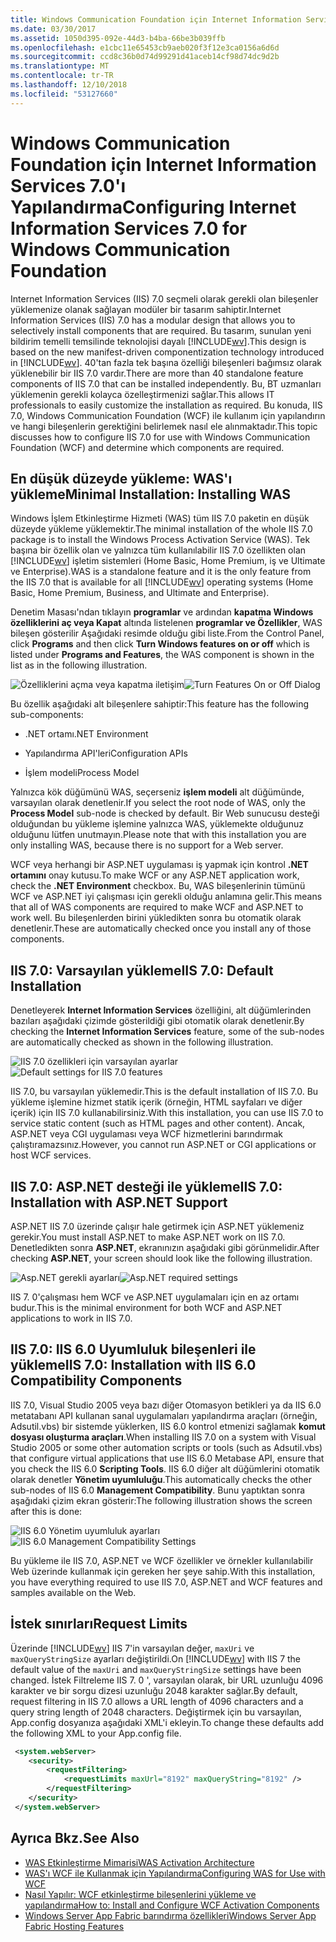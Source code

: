 ```yaml
---
title: Windows Communication Foundation için Internet Information Services 7.0'ı Yapılandırma
ms.date: 03/30/2017
ms.assetid: 1050d395-092e-44d3-b4ba-66be3b039ffb
ms.openlocfilehash: e1cbc11e65453cb9aeb020f3f12e3ca0156a6d6d
ms.sourcegitcommit: ccd8c36b0d74d99291d41aceb14cf98d74dc9d2b
ms.translationtype: MT
ms.contentlocale: tr-TR
ms.lasthandoff: 12/10/2018
ms.locfileid: "53127660"
---
```

# <a name="configuring-internet-information-services-70-for-windows-communication-foundation"></a><span data-ttu-id="13e93-102">Windows Communication Foundation için Internet Information Services 7.0'ı Yapılandırma</span><span class="sxs-lookup"><span data-stu-id="13e93-102">Configuring Internet Information Services 7.0 for Windows Communication Foundation</span></span>

<span data-ttu-id="13e93-103">Internet Information Services (IIS) 7.0 seçmeli olarak gerekli olan bileşenler yüklemenize olanak sağlayan modüler bir tasarım sahiptir.</span><span class="sxs-lookup"><span data-stu-id="13e93-103">Internet Information Services (IIS) 7.0 has a modular design that allows you to selectively install components that are required.</span></span> <span data-ttu-id="13e93-104">Bu tasarım, sunulan yeni bildirim temelli temsilinde teknolojisi dayalı [!INCLUDE[wv](../../../../includes/wv-md.md)].</span><span class="sxs-lookup"><span data-stu-id="13e93-104">This design is based on the new manifest-driven componentization technology introduced in [!INCLUDE[wv](../../../../includes/wv-md.md)].</span></span> <span data-ttu-id="13e93-105">40'tan fazla tek başına özelliği bileşenleri bağımsız olarak yüklenebilir bir IIS 7.0 vardır.</span><span class="sxs-lookup"><span data-stu-id="13e93-105">There are more than 40 standalone feature components of IIS 7.0 that can be installed independently.</span></span> <span data-ttu-id="13e93-106">Bu, BT uzmanları yüklemenin gerekli kolayca özelleştirmenizi sağlar.</span><span class="sxs-lookup"><span data-stu-id="13e93-106">This allows IT professionals to easily customize the installation as required.</span></span> <span data-ttu-id="13e93-107">Bu konuda, IIS 7.0, Windows Communication Foundation (WCF) ile kullanım için yapılandırın ve hangi bileşenlerin gerektiğini belirlemek nasıl ele alınmaktadır.</span><span class="sxs-lookup"><span data-stu-id="13e93-107">This topic discusses how to configure IIS 7.0 for use with Windows Communication Foundation (WCF) and determine which components are required.</span></span>

## <a name="minimal-installation-installing-was"></a><span data-ttu-id="13e93-108">En düşük düzeyde yükleme: WAS'ı yükleme</span><span class="sxs-lookup"><span data-stu-id="13e93-108">Minimal Installation: Installing WAS</span></span>
 <span data-ttu-id="13e93-109">Windows İşlem Etkinleştirme Hizmeti (WAS) tüm IIS 7.0 paketin en düşük düzeyde yükleme yüklemektir.</span><span class="sxs-lookup"><span data-stu-id="13e93-109">The minimal installation of the whole IIS 7.0 package is to install the Windows Process Activation Service (WAS).</span></span> <span data-ttu-id="13e93-110">Tek başına bir özellik olan ve yalnızca tüm kullanılabilir IIS 7.0 özellikten olan [!INCLUDE[wv](../../../../includes/wv-md.md)] işletim sistemleri (Home Basic, Home Premium, iş ve Ultimate ve Enterprise).</span><span class="sxs-lookup"><span data-stu-id="13e93-110">WAS is a standalone feature and it is the only feature from the IIS 7.0 that is available for all [!INCLUDE[wv](../../../../includes/wv-md.md)] operating systems (Home Basic, Home Premium, Business, and Ultimate and Enterprise).</span></span>

 <span data-ttu-id="13e93-111">Denetim Masası'ndan tıklayın **programlar** ve ardından **kapatma Windows özelliklerini aç veya Kapat** altında listelenen **programlar ve Özellikler**, WAS bileşen gösterilir Aşağıdaki resimde olduğu gibi liste.</span><span class="sxs-lookup"><span data-stu-id="13e93-111">From the Control Panel, click **Programs** and then click **Turn Windows features on or off** which is listed under **Programs and Features**, the WAS component is shown in the list as in the following illustration.</span></span>

 <span data-ttu-id="13e93-112">![Özelliklerini açma veya kapatma iletişim](../../../../docs/framework/wcf/feature-details/media/wcfc-turnfeaturesonoroffs.gif "wcfc_TurnFeaturesOnOrOffs")</span><span class="sxs-lookup"><span data-stu-id="13e93-112">![Turn Features On or Off Dialog](../../../../docs/framework/wcf/feature-details/media/wcfc-turnfeaturesonoroffs.gif "wcfc_TurnFeaturesOnOrOffs")</span></span>

 <span data-ttu-id="13e93-113">Bu özellik aşağıdaki alt bileşenlere sahiptir:</span><span class="sxs-lookup"><span data-stu-id="13e93-113">This feature has the following sub-components:</span></span>

-   <span data-ttu-id="13e93-114">.NET ortamı</span><span class="sxs-lookup"><span data-stu-id="13e93-114">.NET Environment</span></span>

-   <span data-ttu-id="13e93-115">Yapılandırma API'leri</span><span class="sxs-lookup"><span data-stu-id="13e93-115">Configuration APIs</span></span>

-   <span data-ttu-id="13e93-116">İşlem modeli</span><span class="sxs-lookup"><span data-stu-id="13e93-116">Process Model</span></span>

 <span data-ttu-id="13e93-117">Yalnızca kök düğümünü WAS, seçerseniz **işlem modeli** alt düğümünde, varsayılan olarak denetlenir.</span><span class="sxs-lookup"><span data-stu-id="13e93-117">If you select the root node of WAS, only the **Process Model** sub-node is checked by default.</span></span> <span data-ttu-id="13e93-118">Bir Web sunucusu desteği olduğundan bu yükleme işlemine yalnızca WAS, yüklemekte olduğunuz olduğunu lütfen unutmayın.</span><span class="sxs-lookup"><span data-stu-id="13e93-118">Please note that with this installation you are only installing WAS, because there is no support for a Web server.</span></span>

 <span data-ttu-id="13e93-119">WCF veya herhangi bir ASP.NET uygulaması iş yapmak için kontrol **.NET ortamını** onay kutusu.</span><span class="sxs-lookup"><span data-stu-id="13e93-119">To make WCF or any ASP.NET application work, check the **.NET Environment** checkbox.</span></span> <span data-ttu-id="13e93-120">Bu, WAS bileşenlerinin tümünü WCF ve ASP.NET iyi çalışması için gerekli olduğu anlamına gelir.</span><span class="sxs-lookup"><span data-stu-id="13e93-120">This means that all of WAS components are required to make WCF and ASP.NET to work well.</span></span> <span data-ttu-id="13e93-121">Bu bileşenlerden birini yükledikten sonra bu otomatik olarak denetlenir.</span><span class="sxs-lookup"><span data-stu-id="13e93-121">These are automatically checked once you install any of those components.</span></span>

## <a name="iis-70-default-installation"></a><span data-ttu-id="13e93-122">IIS 7.0: Varsayılan yükleme</span><span class="sxs-lookup"><span data-stu-id="13e93-122">IIS 7.0: Default Installation</span></span>
 <span data-ttu-id="13e93-123">Denetleyerek **Internet Information Services** özelliğini, alt düğümlerinden bazıları aşağıdaki çizimde gösterildiği gibi otomatik olarak denetlenir.</span><span class="sxs-lookup"><span data-stu-id="13e93-123">By checking the **Internet Information Services** feature, some of the sub-nodes are automatically checked as shown in the following illustration.</span></span>

 <span data-ttu-id="13e93-124">![IIS 7.0 özellikleri için varsayılan ayarlar](../../../../docs/framework/wcf/feature-details/media/wcfc-turningfeaturesonoroff2.gif "wcfc_TurningFeaturesOnOrOff2")</span><span class="sxs-lookup"><span data-stu-id="13e93-124">![Default settings for IIS 7.0 features](../../../../docs/framework/wcf/feature-details/media/wcfc-turningfeaturesonoroff2.gif "wcfc_TurningFeaturesOnOrOff2")</span></span>

 <span data-ttu-id="13e93-125">IIS 7.0, bu varsayılan yüklemedir.</span><span class="sxs-lookup"><span data-stu-id="13e93-125">This is the default installation of IIS 7.0.</span></span> <span data-ttu-id="13e93-126">Bu yükleme işlemine hizmet statik içerik (örneğin, HTML sayfaları ve diğer içerik) için IIS 7.0 kullanabilirsiniz.</span><span class="sxs-lookup"><span data-stu-id="13e93-126">With this installation, you can use IIS 7.0 to service static content (such as HTML pages and other content).</span></span> <span data-ttu-id="13e93-127">Ancak, ASP.NET veya CGI uygulaması veya WCF hizmetlerini barındırmak çalıştıramazsınız.</span><span class="sxs-lookup"><span data-stu-id="13e93-127">However, you cannot run ASP.NET or CGI applications or host WCF services.</span></span>

## <a name="iis-70-installation-with-aspnet-support"></a><span data-ttu-id="13e93-128">IIS 7.0: ASP.NET desteği ile yükleme</span><span class="sxs-lookup"><span data-stu-id="13e93-128">IIS 7.0: Installation with ASP.NET Support</span></span>
 <span data-ttu-id="13e93-129">ASP.NET IIS 7.0 üzerinde çalışır hale getirmek için ASP.NET yüklemeniz gerekir.</span><span class="sxs-lookup"><span data-stu-id="13e93-129">You must install ASP.NET to make ASP.NET work on IIS 7.0.</span></span> <span data-ttu-id="13e93-130">Denetledikten sonra **ASP.NET**, ekranınızın aşağıdaki gibi görünmelidir.</span><span class="sxs-lookup"><span data-stu-id="13e93-130">After checking **ASP.NET**, your screen should look like the following illustration.</span></span>

 <span data-ttu-id="13e93-131">![Asp.NET gerekli ayarları](../../../../docs/framework/wcf/feature-details/media/wcfc-trunfeaturesonoroff3s.gif "wcfc_TrunFeaturesOnOrOFf3s")</span><span class="sxs-lookup"><span data-stu-id="13e93-131">![Asp.NET required settings](../../../../docs/framework/wcf/feature-details/media/wcfc-trunfeaturesonoroff3s.gif "wcfc_TrunFeaturesOnOrOFf3s")</span></span>

 <span data-ttu-id="13e93-132">IIS 7. 0'çalışması hem WCF ve ASP.NET uygulamaları için en az ortamı budur.</span><span class="sxs-lookup"><span data-stu-id="13e93-132">This is the minimal environment for both WCF and ASP.NET applications to work in IIS 7.0.</span></span>

## <a name="iis-70-installation-with-iis-60-compatibility-components"></a><span data-ttu-id="13e93-133">IIS 7.0: IIS 6.0 Uyumluluk bileşenleri ile yükleme</span><span class="sxs-lookup"><span data-stu-id="13e93-133">IIS 7.0: Installation with IIS 6.0 Compatibility Components</span></span>
 <span data-ttu-id="13e93-134">IIS 7.0, Visual Studio 2005 veya bazı diğer Otomasyon betikleri ya da IIS 6.0 metatabanı API kullanan sanal uygulamaları yapılandırma araçları (örneğin, Adsutil.vbs) bir sistemde yüklerken, IIS 6.0 kontrol etmenizi sağlamak **komut dosyası oluşturma araçları**.</span><span class="sxs-lookup"><span data-stu-id="13e93-134">When installing IIS 7.0 on a system with Visual Studio 2005 or some other automation scripts or tools (such as Adsutil.vbs) that configure virtual applications that use IIS 6.0 Metabase API, ensure that you check the IIS 6.0 **Scripting Tools**.</span></span> <span data-ttu-id="13e93-135">IIS 6.0 diğer alt düğümlerini otomatik olarak denetler **Yönetim uyumluluğu**.</span><span class="sxs-lookup"><span data-stu-id="13e93-135">This automatically checks the other sub-nodes of IIS 6.0 **Management Compatibility**.</span></span> <span data-ttu-id="13e93-136">Bunu yaptıktan sonra aşağıdaki çizim ekran gösterir:</span><span class="sxs-lookup"><span data-stu-id="13e93-136">The following illustration shows the screen after this is done:</span></span>

 <span data-ttu-id="13e93-137">![IIS 6.0 Yönetim uyumluluk ayarları](../../../../docs/framework/wcf/feature-details/media/scfc-turnfeaturesonoroff5s.gif "scfc_TurnFeaturesOnOrOff5s")</span><span class="sxs-lookup"><span data-stu-id="13e93-137">![IIS 6.0 Management Compatibility Settings](../../../../docs/framework/wcf/feature-details/media/scfc-turnfeaturesonoroff5s.gif "scfc_TurnFeaturesOnOrOff5s")</span></span>

 <span data-ttu-id="13e93-138">Bu yükleme ile IIS 7.0, ASP.NET ve WCF özellikler ve örnekler kullanılabilir Web üzerinde kullanmak için gereken her şeye sahip.</span><span class="sxs-lookup"><span data-stu-id="13e93-138">With this installation, you have everything required to use IIS 7.0, ASP.NET and WCF features and samples available on the Web.</span></span>

## <a name="request-limits"></a><span data-ttu-id="13e93-139">İstek sınırları</span><span class="sxs-lookup"><span data-stu-id="13e93-139">Request Limits</span></span>
 <span data-ttu-id="13e93-140">Üzerinde [!INCLUDE[wv](../../../../includes/wv-md.md)] IIS 7'in varsayılan değer, `maxUri` ve `maxQueryStringSize` ayarları değiştirildi.</span><span class="sxs-lookup"><span data-stu-id="13e93-140">On [!INCLUDE[wv](../../../../includes/wv-md.md)] with IIS 7 the default value of the `maxUri` and `maxQueryStringSize` settings have been changed.</span></span> <span data-ttu-id="13e93-141">İstek Filtreleme IIS 7. 0 ', varsayılan olarak, bir URL uzunluğu 4096 karakter ve bir sorgu dizesi uzunluğu 2048 karakter sağlar.</span><span class="sxs-lookup"><span data-stu-id="13e93-141">By default, request filtering in IIS 7.0 allows a URL length of 4096 characters and a query string length of 2048 characters.</span></span> <span data-ttu-id="13e93-142">Değiştirmek için bu varsayılan, App.config dosyanıza aşağıdaki XML'i ekleyin.</span><span class="sxs-lookup"><span data-stu-id="13e93-142">To change these defaults add the following XML to your App.config file.</span></span>

```xml
 <system.webServer>
    <security>
        <requestFiltering>
            <requestLimits maxUrl="8192" maxQueryString="8192" />
        </requestFiltering>
    </security>
 </system.webServer>
 ```

## <a name="see-also"></a><span data-ttu-id="13e93-143">Ayrıca Bkz.</span><span class="sxs-lookup"><span data-stu-id="13e93-143">See Also</span></span>

- [<span data-ttu-id="13e93-144">WAS Etkinleştirme Mimarisi</span><span class="sxs-lookup"><span data-stu-id="13e93-144">WAS Activation Architecture</span></span>](../../../../docs/framework/wcf/feature-details/was-activation-architecture.md)
- [<span data-ttu-id="13e93-145">WAS'ı WCF ile Kullanmak için Yapılandırma</span><span class="sxs-lookup"><span data-stu-id="13e93-145">Configuring WAS for Use with WCF</span></span>](../../../../docs/framework/wcf/feature-details/configuring-the-wpa--service-for-use-with-wcf.md)
- [<span data-ttu-id="13e93-146">Nasıl Yapılır: WCF etkinleştirme bileşenlerini yükleme ve yapılandırma</span><span class="sxs-lookup"><span data-stu-id="13e93-146">How to: Install and Configure WCF Activation Components</span></span>](../../../../docs/framework/wcf/feature-details/how-to-install-and-configure-wcf-activation-components.md)
- [<span data-ttu-id="13e93-147">Windows Server App Fabric barındırma özellikleri</span><span class="sxs-lookup"><span data-stu-id="13e93-147">Windows Server App Fabric Hosting Features</span></span>](https://go.microsoft.com/fwlink/?LinkId=201276)
